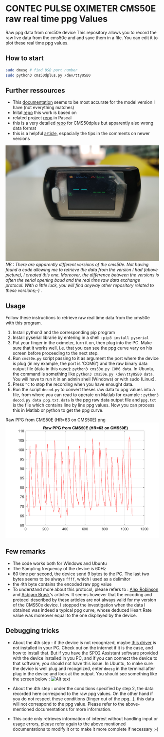 # CONTEC PULSE OXIMETER CMS50E raw real time ppg Values
Raw ppg data from cms50e device
This repository allows you to record the raw live data from the cms50e and and save them in a file. You can edit it to plot these real time ppg values.

## How to start
```bash
sudo dmesg # find USB port number
sudo python3 cms50dplus.py /dev/ttyUSB0
```

## Further ressources
- This [documentation](https://www.tranzoa.net/~alex/blog/wp-content/uploads/2018/08/CMS60DWCommunication-protocol-of-pulse-oximeter-V7.0.pdf) seems to be most accurate for the model version I have (not everything matches)
- Inital [repo](https://github.com/titinho11/CMS50E-raw-ppg-data/tree/master) this work is based on 
- related project [repo](https://github.com/MarkMLl/Contec_cms50dplus/tree/main) in Pascal
- this is a very detailed [repo](https://github.com/atbrask/CMS50Dplus/tree/master) for CMS50dplus but apparently also wrong data format
- this is a helpful [article](https://www.atbrask.dk/?p=244), espacially the tips in the comments on newer versions


![Alt text](/docs/cms50e.jpg "Contec Pulse Oximeter CMS50E")
*NB : There are apparently different versions of the cms50e. Not having found a code allowing me to retrieve the data from the version I had (above picture), I created this one. Moreover, the difference between the versions is often the serial opening baud and the real time raw data exchange protocol. With a little luck, you will find anyway other repository related to these versions;-) .*

## Usage


Follow these instructions to retrieve raw real time data from the cms50e with this program.
1. Install python3 and the corresponding pip program
2. Install pyserial librarie by entering in a shell : `pip3 install pyserial`
3. Put your finger in the oximeter, turn it on, then plug into the PC. Make sure that it works well, i.e. that you can see the ppg curve vary on his screen before proceeding to the next step.
4. Run `cms50e.py` script passing to it as argument the port where the device is plug (in my example, the port is 'COM6') and the raw binary data output file (data in this case): `python3 cms50e.py COM6 data`. In Ubuntu, the command is something like `python3 cms50e.py \dev\ttyUSB0 data`. You will have to run it in an admin shell (Windows) or with sudo (Linux).
5. Press `^C` to stop the recording when you have enought data.
6. Run the script `decod.py` to convert theses raw data to ppg values into a file, from where you can read to operate on Matlab for example : `python3 decod.py data ppg.txt`. `data` is the ppg raw data output file and `ppg.txt` is the file which contains line by line ppg values. Now you can process this in Matlab or python to get the ppg curve.

Raw PPG from CMS50E (HR=63 on CMS50E).png
![Alt text](/docs/ppg.png "Raw ppg curve from cms50e")

## Few remarks
- The code works both for Windows and Ubuntu
- The Sampling frequency of the device is 60Hz
- 60 time per second, the device send 9 bytes to the PC. The last two bytes seems to be always `ffff`, which i used as a delimitor
- the 4th byte contains the encoded raw ppg value
- To understand more about this protocol, please refers to : [Alex Robinson](https://www.tranzoa.net/~alex/blog/?p=371) and [Asbjørn Brask](https://www.atbrask.dk/?author=1)'s articles. It seems however that the encoding and protocol described by these articles are not always valid for my version of the CMS50e device. I stopped the investigation when the data I obtained was indeed a typical ppg curve, whose deduced Heart Rate value was moreover equal to the one displayed by the device.

## Debugging tricks
- About the 4th step : if the device is not recognized, maybe [this driver](https://www.silabs.com/products/mcu/pages/usbtouartbridgevcpdrivers.aspx) is not installed in your PC. Check out on the internet if it is the case, and how to install that. But if you have the SPO2 Assistant software provided with the device installed in you PC, and if you can connect the device to that software, you should not have this issue. In Ubuntu, to make sure the device is well plug and recognized, enter `dmesg` in the terminal after plug in the device and look at the output. You should see something like the screen below :
![Alt text](https://www.atbrask.dk/wp-content/uploads/2015/03/dmesg.png "dmesg Output")

- About the 4th step : under the conditions specified by step 2, the data recorded here correspond to the raw ppg values. On the other hand if you do not respect these conditions (finger out of the ppg...), this data will not correspond to the ppg value. Please refer to the above-mentioned documentations for more information.
- This code only retrieves information of interest without handling input or usage errors, please refer again to the above mentioned documentations to modify it or to make it more complete if necessary ;-)
